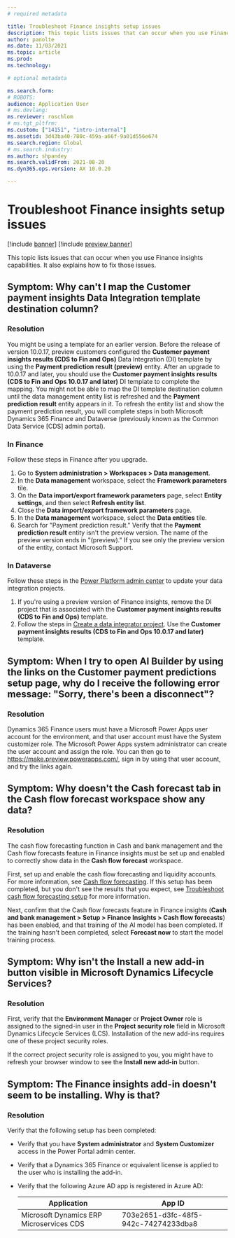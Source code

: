 ```yaml
---
# required metadata

title: Troubleshoot Finance insights setup issues
description: This topic lists issues that can occur when you use Finance insights capabilities. It also explains how to fix those issues.
author: panolte
ms.date: 11/03/2021
ms.topic: article
ms.prod: 
ms.technology: 

# optional metadata

ms.search.form: 
# ROBOTS: 
audience: Application User
# ms.devlang: 
ms.reviewer: roschlom
# ms.tgt_pltfrm: 
ms.custom: ["14151", "intro-internal"]
ms.assetid: 3d43ba40-780c-459a-a66f-9a01d556e674
ms.search.region: Global
# ms.search.industry: 
ms.author: shpandey
ms.search.validFrom: 2021-08-20
ms.dyn365.ops.version: AX 10.0.20

---
```


# Troubleshoot Finance insights setup issues

[!include [banner](../includes/banner.md)]
[!include [preview banner](../includes/preview-banner.md)]

This topic lists issues that can occur when you use Finance insights capabilities. It also explains how to fix those issues.

## Symptom: Why can't I map the Customer payment insights Data Integration template destination column?

### Resolution

You might be using a template for an earlier version. Before the release of version 10.0.17, preview customers configured the **Customer payment insights results (CDS to Fin and Ops)** Data Integration (DI) template by using the **Payment prediction result (preview)** entity. After an upgrade to 10.0.17 and later, you should use the **Customer payment insights results (CDS to Fin and Ops 10.0.17 and later)** DI template to complete the mapping. You might not be able to map the DI template destination column until the data management entity list is refreshed and the **Payment prediction result** entity appears in it. To refresh the entity list and show the payment prediction result, you will complete steps in both Microsoft Dynamics 365 Finance and Dataverse (previously known as the Common Data Service \[CDS\] admin portal).

### In Finance

Follow these steps in Finance after you upgrade.

1. Go to **System administration \> Workspaces \> Data management**.
2. In the **Data management** workspace, select the **Framework parameters** tile.
3. On the **Data import/export framework parameters** page, select **Entity settings**, and then select **Refresh entity list**.
4. Close the **Data import/export framework parameters** page.
5. In the **Data management** workspace, select the **Data entities** tile.
6. Search for "Payment prediction result." Verify that the **Payment prediction result** entity isn't the preview version. The name of the preview version ends in "(preview)." If you see only the preview version of the entity, contact Microsoft Support.

### In Dataverse

Follow these steps in the [Power Platform admin center](https://admin.powerplatform.microsoft.com/environments) to update your data integration projects.

1. If you're using a preview version of Finance insights, remove the DI project that is associated with the **Customer payment insights results (CDS to Fin and Ops)** template.
2. Follow the steps in [Create a data integrator project](create-data-integrate-project.md). Use the **Customer payment insights results (CDS to Fin and Ops 10.0.17 and later)** template.

## Symptom: When I try to open AI Builder by using the links on the Customer payment predictions setup page, why do I receive the following error message: "Sorry, there's been a disconnect"?

### Resolution

Dynamics 365 Finance users must have a Microsoft Power Apps user account for the environment, and that user account must have the System customizer role. The Microsoft Power Apps system administrator can create the user account and assign the role. You can then go to <https://make.preview.powerapps.com/>, sign in by using that user account, and try the links again.

## Symptom: Why doesn't the Cash forecast tab in the Cash flow forecast workspace show any data?

### Resolution

The cash flow forecasting function in Cash and bank management and the Cash flow forecasts feature in Finance insights must be set up and enabled to correctly show data in the **Cash flow forecast** workspace.

First, set up and enable the cash flow forecasting and liquidity accounts. For more information, see [Cash flow forecasting](../cash-bank-management/cash-flow-forecasting.md). If this setup has been completed, but you don't see the results that you expect, see [Troubleshoot cash flow forecasting setup](../cash-bank-management/cash-flow-forecasting-tsg.md) for more information.

Next, confirm that the Cash flow forecasts feature in Finance insights (**Cash and bank management \> Setup \> Finance Insights \> Cash flow forecasts**) has been enabled, and that training of the AI model has been completed. If the training hasn't been completed, select **Forecast now** to start the model training process.

## Symptom: Why isn't the Install a new add-in button visible in Microsoft Dynamics Lifecycle Services?

### Resolution

First, verify that the **Environment Manager** or **Project Owner** role is assigned to the signed-in user in the **Project security role** field in Microsoft Dynamics Lifecycle Services (LCS). Installation of the new add-ins requires one of these project security roles.

If the correct project security role is assigned to you, you might have to refresh your browser window to see the **Install new add-in** button.

## Symptom: The Finance insights add-in doesn't seem to be installing. Why is that?

### Resolution

Verify that the following setup has been completed:

- Verify that you have **System administrator** and **System Customizer** access in the Power Portal admin center.
- Verify that a Dynamics 365 Finance or equivalent license is applied to the user who is installing the add-in.
- Verify that the following Azure AD app is registered in Azure AD: 

  | Application                  | App ID           |
  | ---------------------------- | ---------------- |
  | Microsoft Dynamics ERP Microservices CDS | 703e2651-d3fc-48f5-942c-74274233dba8 | 
  
